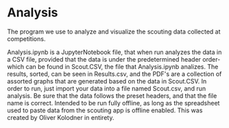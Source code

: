 # Analysis
The program we use to analyze and visualize the scouting data collected at competitions.

Analysis.ipynb is a JupyterNotebook file, that when run analyzes the data in a CSV file, provided that the data is under the predetermined header order- which can be found in Scout.CSV, the file that Analysis.ipynb analizes. The results, sorted, can be seen in Results.csv, and the PDF's are a collection of assorted graphs that are generated based on the data in Scout.CSV.
In order to run, just import your data into a file named Scout.csv, and run analysis. Be sure that the data follows the preset headers, and that the file name is correct.
Intended to be run fully offline, as long as the spreadsheet used to paste data from the scouting app is offline enabled.
This was created by Oliver Kolodner in entirety.
